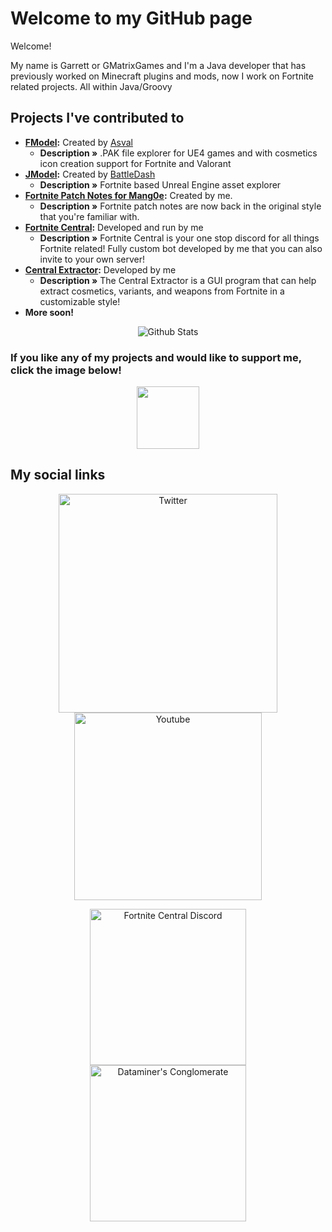 # Welcome to my GitHub page

Welcome!

My name is Garrett or GMatrixGames and I'm a Java developer that has previously worked on Minecraft plugins and mods, now I work on Fortnite related projects. All within Java/Groovy

## Projects I've contributed to

* **[FModel](https://github.com/iAmAsval/FModel):** Created by [Asval](https://github.com/iAmAsval)
  * **Description »** .PAK file explorer for UE4 games and with cosmetics icon creation support for Fortnite and Valorant
* **[JModel](https://github.com/BattleDash/JModel):** Created by [BattleDash](http://github.com/BattleDash)
  * **Description »** Fortnite based Unreal Engine asset explorer
* **[Fortnite Patch Notes for Mang0e](https://fnpatchnotes.cf):** Created by me.
  * **Description »** Fortnite patch notes are now back in the original style that you're familiar with.
* **[Fortnite Central](http://discord.gg/KbGH43p):** Developed and run by me
  * **Description »** Fortnite Central is your one stop discord for all things Fortnite related! Fully custom bot developed by me that you can also invite to your own server!
* **[Central Extractor](http://discord.gg/KbGH43p):** Developed by me
  * **Description »** The Central Extractor is a GUI program that can help extract cosmetics, variants, and weapons from Fortnite in a customizable style!
* **More soon!**

<p align="center">
   <img src="https://github-readme-stats.vercel.app/api?username=GMatrixGames&show_icons=true&theme=dark" alt="Github Stats"/>
</p>

### If you like any of my projects and would like to support me, click the image below!

<p align="center">
    <a href="https://www.paypal.me/gmatrix" target="_blank">
        <img src="https://fnpatchnotes.cf/img/matrix-donate.png" height="100">
    </a>
</p>

## My social links
<p align="center">
    <a href="https://twitter.com/GMatrixGames">
        <img src="https://i.imgur.com/MtCU3IB.png" width="350px;" alt="Twitter"/>
    </a>
    <a href="https://www.youtube.com/channel/UCOT7ZUDNs45nf9LJZOicxwA">
        <img src="https://i.imgur.com/VqblSQt.png" width="300px;" alt="Youtube"/>
    </a>
</p>

<p align="center">
    <a href="http://discord.gg/KbGH43p">
        <img src="https://discordapp.com/api/guilds/708370560501153913/widget.png?style=banner4" width="250px;" alt="Fortnite Central Discord"/>
    </a><br/>
    <a href="http://discord.gg/HTfGdpF">
        <img src="https://canary.discordapp.com/api/guilds/716654965699117113/widget.png?style=banner4" width="250px;" alt="Dataminer's Conglomerate"/>
    </a><br/>
</p>
